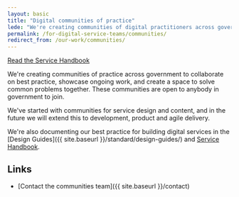 ```yaml
---
layout: basic
title: "Digital communities of practice"
lede: "We're creating communities of digital practitioners across government, and sharing our best practice together."
permalink: /for-digital-service-teams/communities/
redirect_from: /our-work/communities/
---
```


<a href="http://ausdto.github.io/service-handbook/" class="big-button">Read the Service Handbook</a>
    
We're creating communities of practice across government to collaborate on best practice, showcase ongoing work, and create a space to solve common problems together. These communities are open to anybody in government to join.
 
We've started with communities for service design and content, and in the future we will extend this to development, product and agile delivery.

We're also documenting our best practice for building digital services in the [Design Guides]({{ site.baseurl }}/standard/design-guides/) and [Service Handbook](http://ausdto.github.io/service-handbook/).

## Links

* [Contact the communities team]({{ site.baseurl }}/contact)
